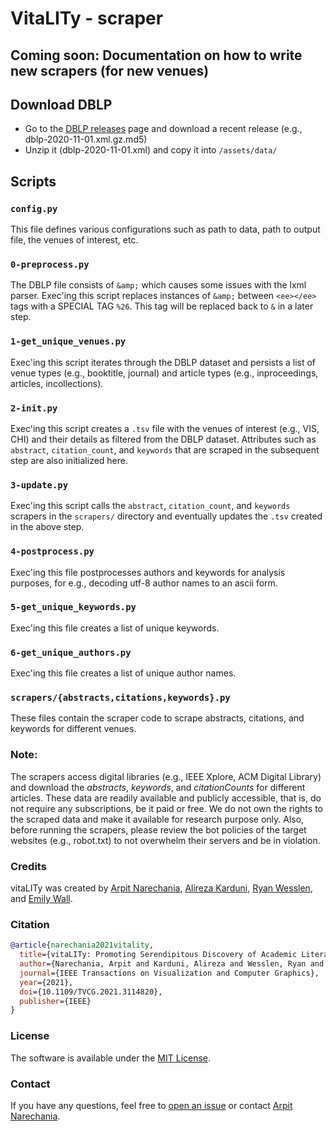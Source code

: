 # VitaLITy - scraper

## Coming soon: Documentation on how to write new scrapers (for new venues)

## Download DBLP
- Go to the [DBLP releases](https://dblp.org/xml/release/) page and download a recent release (e.g., dblp-2020-11-01.xml.gz.md5) 
- Unzip it (dblp-2020-11-01.xml) and copy it into `/assets/data/`

## Scripts

### `config.py`
This file defines various configurations such as path to data, path to output file, the venues of interest, etc.

### `0-preprocess.py`
The DBLP file consists of `&amp;` which causes some issues with the lxml parser. Exec'ing this script replaces instances of `&amp;` between `<ee></ee>` tags with a SPECIAL TAG `%26`. This tag will be replaced back to `&` in a later step.

### `1-get_unique_venues.py`
Exec'ing this script iterates through the DBLP dataset and persists a list of venue types (e.g., booktitle, journal) and article types (e.g., inproceedings, articles, incollections).

### `2-init.py`
Exec'ing this script creates a `.tsv` file with the venues of interest (e.g., VIS, CHI) and their details as filtered from the DBLP dataset. Attributes such as `abstract`, `citation_count`, and `keywords` that are scraped in the subsequent step are also initialized here.

### `3-update.py`
Exec'ing this script calls the `abstract`, `citation_count`, and `keywords` scrapers in the `scrapers/` directory and eventually updates the `.tsv` created in the above step.

### `4-postprocess.py`
Exec'ing this file postprocesses authors and keywords for analysis purposes, for e.g., decoding utf-8 author names to an ascii form. 

### `5-get_unique_keywords.py`
Exec'ing this file creates a list of unique keywords.

### `6-get_unique_authors.py`
Exec'ing this file creates a list of unique author names.

### `scrapers/{abstracts,citations,keywords}.py`
These files contain the scraper code to scrape abstracts, citations, and keywords for different venues.


### Note: 
The scrapers access digital libraries (e.g., IEEE Xplore, ACM Digital Library) and download the _abstracts_, _keywords_, and _citationCounts_ for different articles. These data are readily available  and publicly accessible, that is, do not require any subscriptions, be it paid or free. We do not own the rights to the scraped data and make it available for research purpose only. Also, before running the scrapers, please review the bot policies of the target websites (e.g., robot.txt) to not overwhelm their servers and be in violation.


### Credits
vitaLITy was created by 
<a target="_blank" href="https://www.cc.gatech.edu/~anarechania3">Arpit Narechania</a>, <a target="_blank" href="https://www.karduni.com/">Alireza Karduni</a>, <a target="_blank" href="https://wesslen.netlify.app/">Ryan Wesslen</a>, and <a target="_blank" href="https://emilywall.github.io/">Emily Wall</a>.


### Citation
```bibTeX
@article{narechania2021vitality,
  title={vitaLITy: Promoting Serendipitous Discovery of Academic Literature with Transformers \& Visual Analytics},
  author={Narechania, Arpit and Karduni, Alireza and Wesslen, Ryan and Wall, Emily},
  journal={IEEE Transactions on Visualization and Computer Graphics},
  year={2021},
  doi={10.1109/TVCG.2021.3114820},
  publisher={IEEE}
}
```

### License
The software is available under the [MIT License](https://github.com/vitality-vis/scraper/blob/master/LICENSE).


### Contact
If you have any questions, feel free to [open an issue](https://github.com/vitality-vis/scraper/issues/new/choose) or contact [Arpit Narechania](https://www.cc.gatech.edu/~anarechania3).
